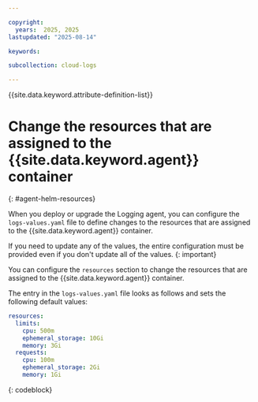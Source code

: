 ```yaml
---

copyright:
  years:  2025, 2025
lastupdated: "2025-08-14"

keywords:

subcollection: cloud-logs

---
```


{{site.data.keyword.attribute-definition-list}}


# Change the resources that are assigned to the {{site.data.keyword.agent}} container
{: #agent-helm-resources}

When you deploy or upgrade the Logging agent, you can configure the `logs-values.yaml` file to define changes to the resources that are assigned to the {{site.data.keyword.agent}} container.

If you need to update any of the values, the entire configuration must be provided even if you don't update all of the values.
{: important}

You can configure the `resources` section to change the resources that are assigned to the {{site.data.keyword.agent}} container.

The entry in the `logs-values.yaml` file looks as follows and sets the following default values:

```yaml
resources:
  limits:
    cpu: 500m
    ephemeral_storage: 10Gi
    memory: 3Gi
  requests:
    cpu: 100m
    ephemeral_storage: 2Gi
    memory: 1Gi
```
{: codeblock}

